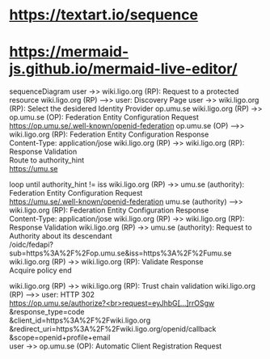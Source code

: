 # https://textart.io/sequence
# https://mermaid-js.github.io/mermaid-live-editor/

sequenceDiagram
  user ->> wiki.ligo.org (RP): Request to a protected resource
  wiki.ligo.org (RP) -->> user: Discovery Page
  user ->> wiki.ligo.org (RP): Select the desidered Identity Provider op.umu.se
  wiki.ligo.org (RP) ->> op.umu.se (OP): Federation Entity Configuration Request<br>https://op.umu.se/.well-known/openid-federation
  op.umu.se (OP) -->> wiki.ligo.org (RP): Federation Entity Configuration Response<br>Content-Type: application/jose
  wiki.ligo.org (RP) ->> wiki.ligo.org (RP): Response Validation<br>Route to authority_hint<br> https://umu.se
  
  loop until authority_hint != iss
    wiki.ligo.org (RP) ->> umu.se (authority): Federation Entity Configuration Request<br>https://umu.se/.well-known/openid-federation
    umu.se (authority) -->> wiki.ligo.org (RP): Federation Entity Configuration Response<br>Content-Type: application/jose
    wiki.ligo.org (RP) ->> wiki.ligo.org (RP): Response Validation
    wiki.ligo.org (RP) ->> umu.se (authority): Request to Authority about its descendant<br>/oidc/fedapi?sub=https%3A%2F%2Fop.umu.se&iss=https%3A%2F%2Fumu.se
    wiki.ligo.org (RP) ->> wiki.ligo.org (RP): Validate Response<br>Acquire policy
  end

  wiki.ligo.org (RP) ->> wiki.ligo.org (RP): Trust chain validation
  wiki.ligo.org (RP) -->> user: HTTP 302 <br>https://op.umu.se/authorize?<br>request=eyJhbG[...]rrOSgw<br>&response_type=code<br>&client_id=https%3A%2F%2Fwiki.ligo.org<br>&redirect_uri=https%3A%2F%2Fwiki.ligo.org/openid/callback<br>&scope=openid+profile+email<br>
  user ->> op.umu.se (OP): Automatic Client Registration Request
